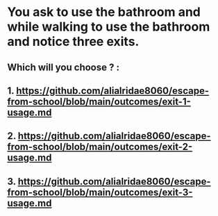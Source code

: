 # You ask to use the bathroom and while walking to use the bathroom and notice three exits.
## Which will you choose ? :
## 1. https://github.com/alialridae8060/escape-from-school/blob/main/outcomes/exit-1-usage.md
## 2. https://github.com/alialridae8060/escape-from-school/blob/main/outcomes/exit-2-usage.md
## 3. https://github.com/alialridae8060/escape-from-school/blob/main/outcomes/exit-3-usage.md
